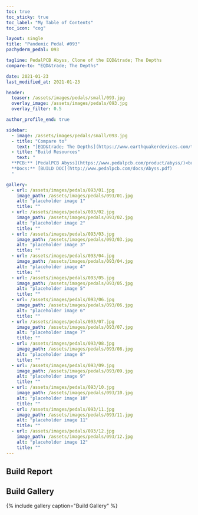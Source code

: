 ```yaml
---
toc: true
toc_sticky: true
toc_label: "My Table of Contents"
toc_icon: "cog"

layout: single
title: "Pandemic Pedal #093"
pachyderm_pedal: 093

tagline: PedalPCB Abyss, Clone of the EQD&trade; The Depths
compare-to: "EQD&trade; The Depths"

date: 2021-01-23
last_modified_at: 2021-01-23

header:
  teaser: /assets/images/pedals/small/093.jpg
  overlay_image: /assets/images/pedals/093.jpg
  overlay_filter: 0.5

author_profile_end: true

sidebar:
  - image: /assets/images/pedals/small/093.jpg
  - title: "Compare to"
    text: "[EQD&trade; The Depths](https://www.earthquakerdevices.com/the-depths)"
  - title: "Build Resources"
    text: "
  **PCB:** [PedalPCB Abyss](https://www.pedalpcb.com/product/abyss/)<br>
  **Docs:** [BUILD DOC](http://www.pedalpcb.com/docs/Abyss.pdf)
  "

gallery:
  - url: /assets/images/pedals/093/01.jpg
    image_path: /assets/images/pedals/093/01.jpg
    alt: "placeholder image 1"
    title: ""
  - url: /assets/images/pedals/093/02.jpg
    image_path: /assets/images/pedals/093/02.jpg
    alt: "placeholder image 2"
    title: ""
  - url: /assets/images/pedals/093/03.jpg
    image_path: /assets/images/pedals/093/03.jpg
    alt: "placeholder image 3"
    title: ""
  - url: /assets/images/pedals/093/04.jpg
    image_path: /assets/images/pedals/093/04.jpg
    alt: "placeholder image 4"
    title: ""
  - url: /assets/images/pedals/093/05.jpg
    image_path: /assets/images/pedals/093/05.jpg
    alt: "placeholder image 5"
    title: ""
  - url: /assets/images/pedals/093/06.jpg
    image_path: /assets/images/pedals/093/06.jpg
    alt: "placeholder image 6"
    title: ""
  - url: /assets/images/pedals/093/07.jpg
    image_path: /assets/images/pedals/093/07.jpg
    alt: "placeholder image 7"
    title: ""
  - url: /assets/images/pedals/093/08.jpg
    image_path: /assets/images/pedals/093/08.jpg
    alt: "placeholder image 8"
    title: ""
  - url: /assets/images/pedals/093/09.jpg
    image_path: /assets/images/pedals/093/09.jpg
    alt: "placeholder image 9"
    title: ""
  - url: /assets/images/pedals/093/10.jpg
    image_path: /assets/images/pedals/093/10.jpg
    alt: "placeholder image 10"
    title: ""
  - url: /assets/images/pedals/093/11.jpg
    image_path: /assets/images/pedals/093/11.jpg
    alt: "placeholder image 11"
    title: ""
  - url: /assets/images/pedals/093/12.jpg
    image_path: /assets/images/pedals/093/12.jpg
    alt: "placeholder image 12"
    title: ""
---
```


## Build Report

## Build Gallery

{% include gallery caption="Build Gallery" %}